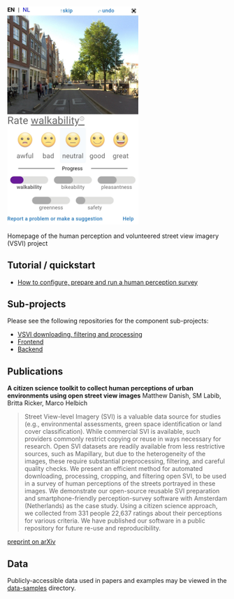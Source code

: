 <img src="https://github.com/Spatial-Data-Science-and-GEO-AI-Lab/percept-frontend/blob/main/public/rate_sample1.jpg" width="300">

Homepage of the human perception and volunteered street view imagery (VSVI) project

## Tutorial / quickstart

* [How to configure, prepare and run a human perception survey](tutorial/README.md)

## Sub-projects

Please see the following repositories for the component sub-projects:
* [VSVI downloading, filtering and processing](https://github.com/Spatial-Data-Science-and-GEO-AI-Lab/percept-vsvi-filter) 
* [Frontend](https://github.com/Spatial-Data-Science-and-GEO-AI-Lab/percept-frontend)
* [Backend](https://github.com/Spatial-Data-Science-and-GEO-AI-Lab/percept-backend)

## Publications

**A citizen science toolkit to collect human perceptions of urban environments using open street view images**
Matthew Danish, SM Labib, Britta Ricker, Marco Helbich

> Street View-level Imagery (SVI) is a valuable data source for studies (e.g., environmental assessments, green space identification or land cover classification). While commercial SVI is available, such providers commonly restrict copying or reuse in ways necessary for research. Open SVI datasets are readily available from less restrictive sources, such as Mapillary, but due to the heterogeneity of the images, these require substantial preprocessing, filtering, and careful quality checks. We present an efficient method for automated downloading, processing, cropping, and filtering open SVI, to be used in a survey of human perceptions of the streets portrayed in these images. We demonstrate our open-source reusable SVI preparation and smartphone-friendly perception-survey software with Amsterdam (Netherlands) as the case study. Using a citizen science approach, we collected from 331 people 22,637 ratings about their perceptions for various criteria. We have published our software in a public repository for future re-use and reproducibility.

[preprint on arXiv](https://arxiv.org/abs/2403.00174)

## Data

Publicly-accessible data used in papers and examples may be viewed in the [data-samples](data-samples) directory.
